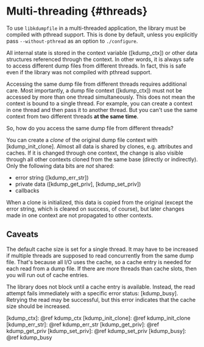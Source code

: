 Multi-threading							{#threads}
===============

To use `libkdumpfile` in a multi-threaded application, the library
must be compiled with pthread support. This is done by default,
unless you explicitly pass `--without-pthread` as an option to
`./configure`.

All internal state is stored in the context variable ([kdump_ctx])
or other data structures referenced through the context. In other
words, it is always safe to access different dump files from
different threads.  In fact, this is safe even if the library was
not compiled with pthread support.

Accessing the same dump file from different threads requires
additional care. Most importantly, a dump file context
([kdump_ctx]) must not be accessed by more than one thread
simultaneously. This does not mean the context is bound to a
single thread. For example, you can create a context in one thread
and then pass it to another thread. But you can't use the same
context from two different threads **at the same time**.

So, how do you access the same dump file from different threads?

You can create a *clone* of the original dump file context with
[kdump_init_clone]. Almost all data is shared by clones, e.g.
attributes and caches. If it is changed through one context, the
change is also visible through all other contexts cloned from the
same base (directly or indirectly). Only the following data bits
are *not* shared:

- error string ([kdump_err_str])
- private data ([kdump_get_priv], [kdump_set_priv])
- callbacks

When a clone is initialized, this data is copied from the original
(except the error string, which is cleared on success, of course),
but later changes made in one context are not propagated to other
contexts.

Caveats
-------

The default cache size is set for a single thread. It may have to
be increased if multiple threads are supposed to read concurrently
from the same dump file.  That's because all I/O uses the cache,
so a cache entry is needed for each read from a dump file. If
there are more threads than cache slots, then you will run out of
cache entries.

The library does not block until a cache entry is available.
Instead, the read attempt fails immediately with a specific error
status: [kdump_busy]. Retrying the read may be successful, but
this error indicates that the cache size should be increased.

[kdump_ctx]: @ref kdump_ctx
[kdump_init_clone]: @ref kdump_init_clone
[kdump_err_str]: @ref kdump_err_str
[kdump_get_priv]: @ref kdump_get_priv
[kdump_set_priv]: @ref kdump_set_priv
[kdump_busy]: @ref kdump_busy
